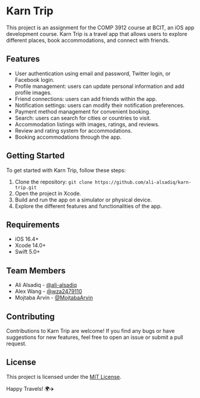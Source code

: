 # Karn Trip

This project is an assignment for the COMP 3912 course at BCIT, an iOS app development course. Karn Trip is a travel app that allows users to explore different places, book accommodations, and connect with friends.

## Features

-   User authentication using email and password, Twitter login, or Facebook login.
-   Profile management: users can update personal information and add profile images.
-   Friend connections: users can add friends within the app.
-   Notification settings: users can modify their notification preferences.
-   Payment method management for convenient booking.
-   Search: users can search for cities or countries to visit.
-   Accommodation listings with images, ratings, and reviews.
-   Review and rating system for accommodations.
-   Booking accommodations through the app.

## Getting Started

To get started with Karn Trip, follow these steps:

1. Clone the repository: `git clone https://github.com/ali-alsadiq/karn-trip.git`
2. Open the project in Xcode.
3. Build and run the app on a simulator or physical device.
4. Explore the different features and functionalities of the app.

## Requirements

-   iOS 16.4+
-   Xcode 14.0+
-   Swift 5.0+

## Team Members

-   Ali Alsadiq - [@ali-alsadiq](https://github.com/ali-alsadiq)
-   Alex Wang - [@wza2479110](https://github.com/wza2479110)
-   Mojtaba Arvin - [@MojtabaArvin](https://github.com/MojtabaArvin)

## Contributing

Contributions to Karn Trip are welcome! If you find any bugs or have suggestions for new features, feel free to open an issue or submit a pull request.

## License

This project is licensed under the [MIT License](https://opensource.org/licenses/MIT).

Happy Travels! 🌍✈️
